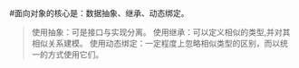 #面向对象的核心是：数据抽象、继承、动态绑定。
>使用抽象：可是接口与实现分离。
>使用继承：可以定义相似的类型,并对其相似关系建模。
>使用动态绑定：一定程度上忽略相似类型的区别，而以统一的方式使用它们。


